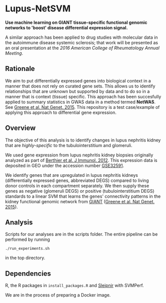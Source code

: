 # Lupus-NetSVM

**Use machine learning on GIANT tissue-specific functional genomic networks to 
'boost' disease differential expression signal.**

A similar approach has been applied to drug studies with molecular data in
the autoimmune disease systemic sclerosis; that work will be presented as an 
oral presentation at the *2016 American College of Rheumatology Annual Meeting*.

## Rationale

We aim to put differentially expressed genes into biological context in a manner 
that does not rely on curated gene sets. This allows us to identify relationships 
that are unknown but supported by data and to do so in a manner that is 
context (tissue) specific. This approach has been succesfully applied to summary 
statistics in GWAS data in a method termed **NetWAS**. See 
[Greene et al. Nat Genet. 2015](http://www.ncbi.nlm.nih.gov/pubmed/25915600).
This repository is a test case/example of applying this approach to differential
gene expression.

## Overview

The objective of this analysis is to identify changes in lupus nephritis kidney
that are *highly-specific* to the tubulointerstitium and glomeruli. 

We used gene expression from lupus nephritis kidney biopsies originally analyzed 
as part of 
[Berthier et al. J Immunol. 2012](https://www.ncbi.nlm.nih.gov/pubmed/22723521). 
This expression data is deposited in GEO under the accession number
[GSE32591](https://www.ncbi.nlm.nih.gov/geo/query/acc.cgi?acc=GSE32591).

We identify genes that are upregulated in lupus nephritis kidneys 
(differentially expressed genes, abbreviated DEGS) compared to living donor 
controls in each compartment separately. We then supply these genes as negative 
(glomeruli DEGS) or positive (tubulointerstitium DEGS) standards to a linear
SVM that learns the genes' connectivity patterns in the kidney functional 
genomic network from [GIANT](giant.princeton.edu) 
([Greene et al. Nat Genet. 2015](http://www.ncbi.nlm.nih.gov/pubmed/25915600)).

## Analysis

Scripts for our analyses are in the scripts folder. 
The entire pipeline can be performed by running
```
./run_experiments.sh
```
in the top directory.


## Dependencies

R, the R packages in `install_packages.R` and 
[Sleipnir](http://libsleipnir.bitbucket.org/index.html) with SVMPerf.

We are in the process of preparing a Docker image. 
